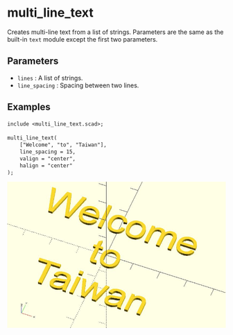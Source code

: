# multi_line_text

Creates multi-line text from a list of strings. Parameters are the same as the built-in `text` module except the first two parameters.

## Parameters

- `lines` : A list of strings.
- `line_spacing` : Spacing between two lines. 

## Examples
    
	include <multi_line_text.scad>;

	multi_line_text(
		["Welcome", "to", "Taiwan"],
		line_spacing = 15,    
		valign = "center", 
		halign = "center"
	);

![multi_line_text](images/lib-multi_line_text-1.JPG)

